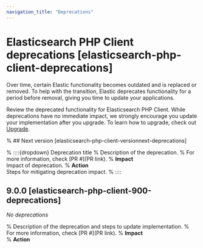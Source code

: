 ```yaml
---
navigation_title: "Deprecations"
---
```


# Elasticsearch PHP Client deprecations [elasticsearch-php-client-deprecations]
Over time, certain Elastic functionality becomes outdated and is replaced or removed. To help with the transition, Elastic deprecates functionality for a period before removal, giving you time to update your applications.

Review the deprecated functionality for Elasticsearch PHP Client. While deprecations have no immediate impact, we strongly encourage you update your implementation after you upgrade. To learn how to upgrade, check out [Upgrade](docs-content://deploy-manage/upgrade.md).

% ## Next version [elasticsearch-php-client-versionnext-deprecations]

% ::::{dropdown} Deprecation title
% Description of the deprecation.
% For more information, check [PR #](PR link).
% **Impact**<br> Impact of deprecation. 
% **Action**<br> Steps for mitigating deprecation impact.
% ::::

## 9.0.0 [elasticsearch-php-client-900-deprecations]

_No deprecations_

% Description of the deprecation and steps to update implementation.
% For more information, check [PR #](PR link).
% **Impact**<br>
% **Action**<br>